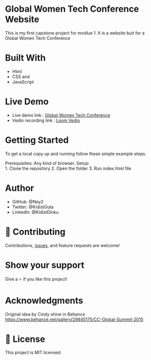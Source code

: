 # Global Women Tech Conference Website
This is my first capstone project for modlue 1. 
It is a website buit for a Global Women Tech Conference

# Built With
   - Html
   - CSS and 
   - JavaScript
   

# Live Demo 
 - Live demo link : [Global Women Tech Conference](https://preeminent-fairy-9a99d1.netlify.app/index.html)
 - Vedio recording link : [Loom Vedio](https://www.loom.com/share/09fcdbf0c5ee42fd983609093eadb35c)

# Getting Started
  To get a local copy up and running follow these simple example steps.

  Prerequisites: Any kind of browser. Setup:  
           1. Clone the repository
           2. Open the folder
           3. Run index.html file
           
# Author 
  - GitHub: @Ney2
  - Twitter: @KidistGuta
  - LinkedIn: @KidistDinku

# 🤝 Contributing
Contributions, [issues](https://github.com/Ney2/capstone-project/issues), and feature requests are welcome!

# Show your support
Give a ⭐️ if you like this project!

# Acknowledgments
Original idea by Cindy shine in Behance 
https://www.behance.net/gallery/29845175/CC-Global-Summit-2015


# 📝 License
This project is MIT licensed.


